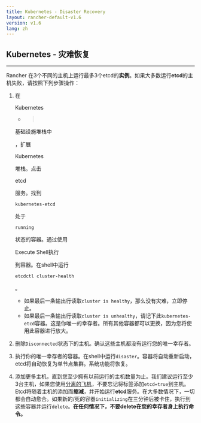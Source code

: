 ```yaml
---
title: Kubernetes - Disaster Recovery
layout: rancher-default-v1.6
version: v1.6
lang: zh
---
```


## Kubernetes -  灾难恢复

---

Rancher 在3个不同的主机上运行最多3个etcd的**实例**。如果大多数运行**etcd**的主机失败，请按照下列步骤操作：

1. 在

   Kubernetes

    - > ​

   基础设施堆栈中

   ，扩展

   Kubernetes

   堆栈。点击

   etcd

   服务。找到

   ```
   kubernetes-etcd
   ```

   处于

   ```
   running
   ```

   状态的容器。通过使用

   Execute Shell执行

   到容器。在shell中运行

   ```
   etcdctl cluster-health
   ```

   。

   - 如果最后一条输出行读取`cluster is healthy`，那么没有灾难，立即停止。
   - 如果最后一条输出行读取`cluster is unhealthy`，请记下此`kubernetes-etcd`容器。这是你唯一的幸存者。所有其他容器都可以更换，因为您将使用此容器进行放大。

2. 删除`Disconnected`状态下的主机。确认这些主机都没有运行您的唯一幸存者。

3. 执行你的唯一幸存者的容器。在shell中运行`disaster`。容器将自动重新启动，etcd将自动恢复为单节点集群。系统功能将恢复。

4. 添加更多主机，直到您至少拥有以前运行的主机数量为止。我们建议运行至少3台主机，如果您使用[分离的飞机](https://github.com/rancher/rancher.github.io/blob/master/rancher/v1.6/cn/kubernetes/disaster-recovery/%7B%7Bsite.baseurl%7D%7D/rancher/%7B%7Bpage.version%7D%7D/%7B%7Bpage.lang%7D%7D/kubernetes/resilicncy-planes/#separated-planes)，不要忘记将标签添加`etcd=true`到主机。Etcd将随着主机的添加而**缩减**，并开始运行**etcd**服务。在大多数情况下，一切都会自动愈合。如果新的/死的容器`initializing`在三分钟后被卡住，执行到这些容器并运行`delete`。**在任何情况下，不要delete在您的幸存者身上执行命令。**